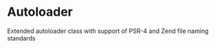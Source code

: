 Autoloader
==========

Extended autoloader class with support of PSR-4 and Zend file naming standards
